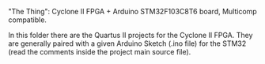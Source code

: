 

"The Thing": Cyclone II FPGA + Arduino STM32F103C8T6 board, Multicomp compatible.

In this folder there are the Quartus II projects for the Cyclone II FPGA. 
They are generally paired with a given Arduino Sketch (.ino file) for the STM32 (read the comments inside the project main source file).
